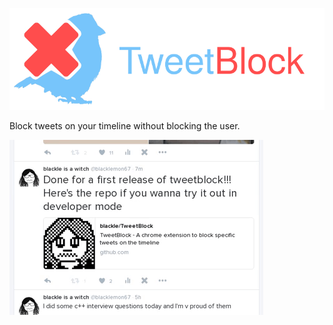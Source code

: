 ![tweetblock logo](https://raw.githubusercontent.com/blackle/TweetBlock/master/img/tweetblock_big_logo.png)

Block tweets on your timeline without blocking the user.

![tweetblock how-to gif](https://raw.githubusercontent.com/blackle/TweetBlock/master/img/how_to.gif)
